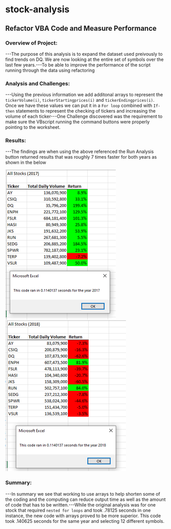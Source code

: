 # stock-analysis
## Refactor VBA Code and Measure Performance
### Overview of Project:
---The purpose of this analysis is to expand the dataset used preivously to find trends on DQ. We are now looking at the entire set of symbols over the last few years.---To be able to improve the performance of the script running through the data using refactoring
### Analysis and Challenges:
---Using the previous information we add additonal arrays to represent the `tickerVolume(i)`, `tickerStartingprices(i)` and `tickerEndingprices(i)`. Once we have these values we can put it in a `For loop` combined with `If-then` statements to represent the checking of tickers and increasing the volume of each ticker---One Challenge discovered was the requirement to make sure the VBscript running the command buttons were properly pointing to the worksheet.
### Results:
---The findings are when using the above referenced the Run Analysis button returned results that was roughly 7 times faster for both years as shown in the below 


![Stock Analyis Refactored 2017](https://github.com/jobloom79/stock-analysis/blob/main/Resources/VBA_Challenge_2017.png) ![Stock Analyis Refactored 2017](https://github.com/jobloom79/stock-analysis/blob/main/Resources/VBA_Challenge_2018.png) 

### Summary: 
---In summary we see that working to use arrays to help shorten some of the coding and the computing can reduce output time as well as the amount of code that has to be written.---While the original analysis was for one stock that required `nested for loops` and took .78125 seconds in one instance, the new code with arrays proved to be more superior. This code took .140625 seconds for the same year and selecting 12 different symbols.